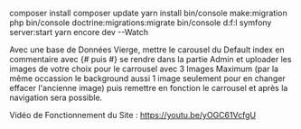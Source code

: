 composer install
composer update 
yarn install 
bin/console make:migration
php bin/console doctrine:migrations:migrate
bin/console d:f:l
symfony server:start
yarn encore dev --Watch

Avec une base de Données Vierge, mettre  le carousel du Default index en commentaire avec {# puis #} se rendre dans la partie Admin et uploader les images de votre choix pour le carrousel avec 3 Images Maximum (par la même occassion le background aussi 1 image seulement pour en changer effacer l'ancienne image) puis remettre en fonction le carrousel et après la navigation sera possible.

Vidéo de Fonctionnement du Site : https://youtu.be/yOGC61VcfgU